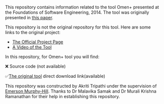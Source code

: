 This repository contains information related to the tool Omen+ presented at the Foundations of Software Engineering, 2014. The tool was originally presented in [this paper](http://drona.csa.iisc.ernet.in/~sss/tools/omen+.pdf).

This repository is not the original repository for this tool. Here are some links to the original project:
*	[The Official Project Page](http://drona.csa.iisc.ernet.in/~sss/tools/omenplus.html)
*	[A Video of the Tool](https://youtu.be/qRF58T4VBGs)

In this repository, for Omen+ tool you will find:


:x:	Source code (not available)


:white_check_mark:[The original tool](http://drona.csa.iisc.ernet.in/~sss/tools/tool.ova) direct download link(available)  

This repository was constructed by Akriti Tripathi under the supervision of [Emerson Murphy-Hill](https://github.com/CaptainEmerson). Thanks to Dr Malavika Samak and Dr Murali Krishna Ramanathan for their help in establishing this repository.

